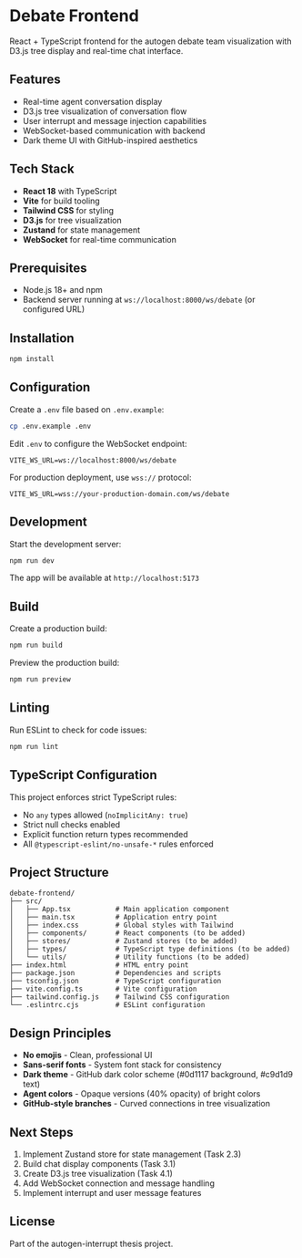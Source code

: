 # Debate Frontend

React + TypeScript frontend for the autogen debate team visualization with D3.js tree display and real-time chat interface.

## Features

- Real-time agent conversation display
- D3.js tree visualization of conversation flow
- User interrupt and message injection capabilities
- WebSocket-based communication with backend
- Dark theme UI with GitHub-inspired aesthetics

## Tech Stack

- **React 18** with TypeScript
- **Vite** for build tooling
- **Tailwind CSS** for styling
- **D3.js** for tree visualization
- **Zustand** for state management
- **WebSocket** for real-time communication

## Prerequisites

- Node.js 18+ and npm
- Backend server running at `ws://localhost:8000/ws/debate` (or configured URL)

## Installation

```bash
npm install
```

## Configuration

Create a `.env` file based on `.env.example`:

```bash
cp .env.example .env
```

Edit `.env` to configure the WebSocket endpoint:

```env
VITE_WS_URL=ws://localhost:8000/ws/debate
```

For production deployment, use `wss://` protocol:

```env
VITE_WS_URL=wss://your-production-domain.com/ws/debate
```

## Development

Start the development server:

```bash
npm run dev
```

The app will be available at `http://localhost:5173`

## Build

Create a production build:

```bash
npm run build
```

Preview the production build:

```bash
npm run preview
```

## Linting

Run ESLint to check for code issues:

```bash
npm run lint
```

## TypeScript Configuration

This project enforces strict TypeScript rules:

- No `any` types allowed (`noImplicitAny: true`)
- Strict null checks enabled
- Explicit function return types recommended
- All `@typescript-eslint/no-unsafe-*` rules enforced

## Project Structure

```
debate-frontend/
├── src/
│   ├── App.tsx           # Main application component
│   ├── main.tsx          # Application entry point
│   ├── index.css         # Global styles with Tailwind
│   ├── components/       # React components (to be added)
│   ├── stores/           # Zustand stores (to be added)
│   ├── types/            # TypeScript type definitions (to be added)
│   └── utils/            # Utility functions (to be added)
├── index.html            # HTML entry point
├── package.json          # Dependencies and scripts
├── tsconfig.json         # TypeScript configuration
├── vite.config.ts        # Vite configuration
├── tailwind.config.js    # Tailwind CSS configuration
└── .eslintrc.cjs         # ESLint configuration
```

## Design Principles

- **No emojis** - Clean, professional UI
- **Sans-serif fonts** - System font stack for consistency
- **Dark theme** - GitHub dark color scheme (#0d1117 background, #c9d1d9 text)
- **Agent colors** - Opaque versions (40% opacity) of bright colors
- **GitHub-style branches** - Curved connections in tree visualization

## Next Steps

1. Implement Zustand store for state management (Task 2.3)
2. Build chat display components (Task 3.1)
3. Create D3.js tree visualization (Task 4.1)
4. Add WebSocket connection and message handling
5. Implement interrupt and user message features

## License

Part of the autogen-interrupt thesis project.
